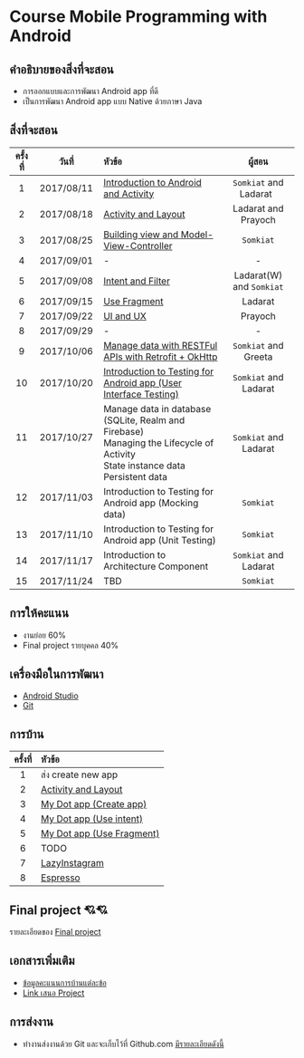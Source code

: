 # Course Mobile Programming with Android

## คำอธิบายของสิ่งที่จะสอน
* การออกแบบและการพัฒนา Android app ที่ดี
* เป็นการพัฒนา Android app แบบ Native ด้วยภาษา Java

## สิ่งที่จะสอน
| ครั้งที่    | วันที่           | หัวข้อ               | ผู้สอน   |
|:-------:|:-------------:|:------------------|:------------------:|
|1|2017/08/11| [Introduction to Android and Activity](https://github.com/up1/course-android-kmitl/tree/master/slide/day01)      | `Somkiat` and Ladarat    |
| 2      |2017/08/18     | [Activity and Layout](https://github.com/up1/course-android-kmitl/tree/master/slide/day02)             | Ladarat and Prayoch
| 3      |2017/08/25     | [Building view and Model-View-Controller](https://github.com/up1/course-android-kmitl/tree/master/slide/day03)          | `Somkiat`   |
| 4      |2017/09/01     |- | -    |
| 5      |2017/09/08     | [Intent and Filter](https://github.com/up1/course-android-kmitl/tree/master/slide/day04)| Ladarat(W) and `Somkiat`|
| 6      |2017/09/15     | [Use Fragment](https://github.com/up1/course-android-kmitl/wiki/Lab05) | Ladarat   |
| 7      |2017/09/22     | [UI and UX](https://github.com/up1/course-android-kmitl/wiki/Lab06)  | Prayoch   |
| 8      |2017/09/29     | - | - |
| 9      |2017/10/06     | [Manage data with RESTFul APIs with Retrofit + OkHttp](https://github.com/up1/course-android-kmitl/tree/master/slide/day07) | `Somkiat` and Greeta  |
| 10      |2017/10/20     | [Introduction to Testing for Android app (User Interface Testing)](https://github.com/up1/course-android-kmitl/blob/master/slide/day08)| `Somkiat` and Ladarat  |
| 11      |2017/10/27     | Manage data in database (SQLite, Realm and Firebase)<br>Managing the Lifecycle of Activity<br>State instance data<br>Persistent data | `Somkiat` and Ladarat  |
| 12      |2017/11/03     | Introduction to Testing for Android app (Mocking data)| `Somkiat`   |
| 13      |2017/11/10     | Introduction to Testing for Android app (Unit Testing)| `Somkiat`   |
| 14      |2017/11/17     | Introduction to Architecture Component| `Somkiat` and Ladarat    |
| 15      |2017/11/24     | TBD| `Somkiat`     |

## การให้คะแนน
* งานย่อย 60%
* Final project รายบุคคล 40%

## เครื่องมือในการพัฒนา
* [Android Studio](https://developer.android.com/studio/index.html)
* [Git](https://git-scm.com/)

## การบ้าน
| ครั้งที่    | หัวข้อ          | 
|:-------:|:-------------|
|1| ส่ง create new app |
|2| [Activity and Layout](https://github.com/up1/course-android-kmitl/wiki/Lab02) |
|3| [My Dot app (Create app)](https://github.com/up1/course-android-kmitl/wiki/Lab03) |
|4| [My Dot app (Use intent)](https://github.com/up1/course-android-kmitl/wiki/Lab04)|
|5| [My Dot app (Use Fragment)](https://github.com/up1/course-android-kmitl/wiki/Lab05) |
|6| TODO |
|7| [LazyInstagram](https://github.com/up1/course-android-kmitl/wiki/Lab07) |
|8|[Espresso](https://github.com/up1/course-android-kmitl/wiki/Lab08)|

## Final project :cupid::cupid:
รายละเอียดของ [Final project](https://github.com/up1/course-android-kmitl/wiki/Final_project)

## เอกสารเพิ่มเติม
* [ข้อมูลคะแนนการบ้านแต่ละข้อ](https://goo.gl/RwHn8j)
* [Link เสนอ Project](https://goo.gl/AidC36)


## การส่งงาน
* ทำงานส่งงานด้วย Git และจะเก็บไว้ที่ Github.com [มีรายละเอียดดังนี้](https://github.com/up1/course-android-kmitl/wiki/%E0%B8%81%E0%B8%B2%E0%B8%A3%E0%B8%AA%E0%B9%88%E0%B8%87%E0%B8%87%E0%B8%B2%E0%B8%99%E0%B8%94%E0%B9%89%E0%B8%A7%E0%B8%A2-Git)

